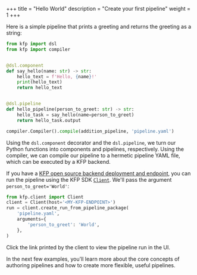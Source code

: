 +++
title = "Hello World"
description = "Create your first pipeline"
weight = 1
+++

Here is a simple pipeline that prints a greeting and returns the greeting as a string:

```python
from kfp import dsl
from kfp import compiler


@dsl.component
def say_hello(name: str) -> str:
    hello_text = f'Hello, {name}!'
    print(hello_text)
    return hello_text


@dsl.pipeline
def hello_pipeline(person_to_greet: str) -> str:
    hello_task = say_hello(name=person_to_greet)
    return hello_task.output

compiler.Compiler().compile(addition_pipeline, 'pipeline.yaml')
```

Using the `dsl.component` decorator and the `dsl.pipeline`, we turn our Python functions into components and pipelines, respectively. Using the compiler, we can compile our pipeline to a hermetic pipeline YAML file, which can be executed by a KFP backend.

If you have a [KFP open source backend deployment and endpoint][installation], you can run the pipeline using the KFP SDK [`Client`][client]. We'll pass the argument `person_to_greet='World'`:

```python
from kfp.client import Client
client = Client(host='<MY-KFP-ENDPOINT>')
run = client.create_run_from_pipeline_package(
    'pipeline.yaml',
    arguments={
        'person_to_greet': 'World',
    },
)
```

Click the link printed by the client to view the pipeline run in the UI.

In the next few examples, you'll learn more about the core concepts of authoring pipelines and how to create more flexible, useful pipelines.

[installation]: /docs/components/pipelines/v2/installation/
[client]: https://kubeflow-pipelines.readthedocs.io/en/2.0.0b13/source/client.html#kfp.client.Client